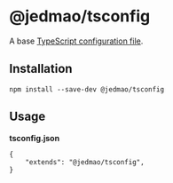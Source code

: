 # @jedmao/tsconfig

A base [TypeScript configuration file](https://www.typescriptlang.org/docs/handbook/tsconfig-json.html).

## Installation

```
npm install --save-dev @jedmao/tsconfig
```

## Usage

**tsconfig.json**

```jsonc
{
	"extends": "@jedmao/tsconfig",
}
```
